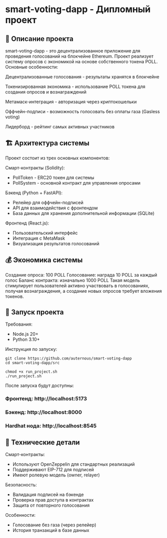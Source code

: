 # smart-voting-dapp - Дипломный проект
## 📌 Описание проекта
smart-voting-dapp - это децентрализованное приложение для проведения голосований на блокчейне Ethereum. Проект реализует систему опросов с экономикой на основе собственного токена POLL. Основные особенности:

Децентрализованные голосования - результаты хранятся в блокчейне

Токенизированная экономика - использование POLL токена для создания опросов и вознаграждений

Метамаск-интеграция - авторизация через криптокошельки

Оффчейн-подписи - возможность голосовать без оплаты газа (Gasless voting)

Лидерборд - рейтинг самых активных участников

## 🏗 Архитектура системы
Проект состоит из трех основных компонентов:

Смарт-контракты (Solidity):

- PollToken - ERC20 токен для системы
- PollSystem - основной контракт для управления опросами

Бэкенд (Python + FastAPI):

- Релейер для оффчейн-подписей
- API для взаимодействия с фронтендом
- База данных для хранения дополнительной информации (SQLite)

Фронтенд (React.js):

- Пользовательский интерфейс
- Интеграция с MetaMask
- Визуализация результатов голосований

## 💰 Экономика системы
Создание опроса: 100 POLL
Голосование: награда 10 POLL за каждый голос
Баланс контракта: изначально 1000 POLL
Такая модель стимулирует пользователей активно участвовать в голосованиях, получая вознаграждения, а создание новых опросов требует вложения токенов.

## 🚀 Запуск проекта
Требования:

- Node.js 20+
- Python 3.10+

Инструкция по запуску:

```
git clone https://github.com/auternous/smart-voting-dapp
cd smart-voting-dapp/src

chmod +x run_project.sh
./run_project.sh
```

После запуска будут доступны:

### Фронтенд: http://localhost:5173

### Бэкенд: http://localhost:8000

### Hardhat нода: http://localhost:8545

## 🔧 Технические детали

Смарт-контракты:

- Используют OpenZeppelin для стандартных реализаций
- Поддерживают EIP-712 для подписей
- Имеют ролевую модель (owner, relayer)

Безопасность:

- Валидация подписей на бэкенде
- Проверка прав доступа в контрактах
- Защита от повторного голосования

Особенности:

- Голосование без газа (через релейер)
- История транзакций в базе данных
